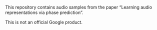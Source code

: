 This repository contains audio samples from the paper “Learning audio
representations via phase prediction”.

This is not an official Google product.
